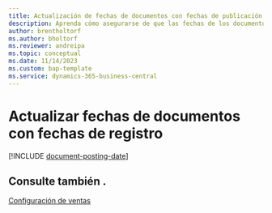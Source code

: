 ```yaml
---
title: Actualización de fechas de documentos con fechas de publicación
description: Aprenda cómo asegurarse de que las fechas de los documentos de ventas y compras coincidan con sus fechas de publicación.
author: brentholtorf
ms.author: bholtorf
ms.reviewer: andreipa
ms.topic: conceptual
ms.date: 11/14/2023
ms.custom: bap-template
ms.service: dynamics-365-business-central
---
```

# Actualizar fechas de documentos con fechas de registro

[!INCLUDE [document-posting-date](includes/document-posting-date.md)]

## Consulte también .

[Configuración de ventas](sales-setup-sales.md)